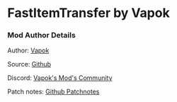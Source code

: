 # FastItemTransfer by Vapok


### Mod Author Details

Author: [Vapok](https://github.com/Vapok)

Source: [Github](https://github.com/Vapok/FastItemTransfer)

Discord: [Vapok's Mod's Community](https://discord.gg/5YAJkRFBXt)

Patch notes: [Github Patchnotes](https://github.com/Vapok/FastItemTransfer/blob/main/PATCHNOTES.md)


